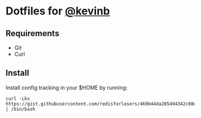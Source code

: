 # Dotfiles for [@kevinb](https://github.com/redisforlosers)

## Requirements

- Git
- Curl

## Install

Install config tracking in your $HOME by running:

    curl -Lks https://gist.githubusercontent.com/redisforlosers/469b44da285494342c08d6d855ad4017/raw/11aad4db3810816b8d28c4b126e07bb4f9218737/config_setup.sh | /bin/bash
